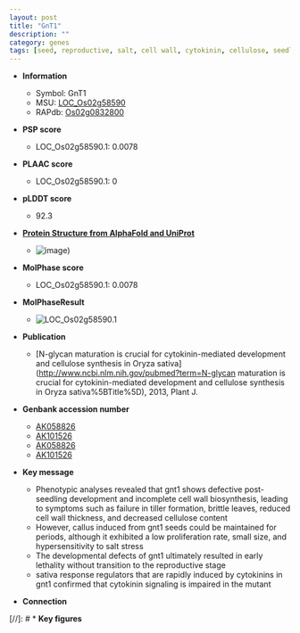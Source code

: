 ```yaml
---
layout: post
title: "GnT1"
description: ""
category: genes
tags: [seed, reproductive, salt, cell wall, cytokinin, cellulose, seedling, tiller, salt stress]
---
```


* **Information**  
    + Symbol: GnT1  
    + MSU: [LOC_Os02g58590](http://rice.plantbiology.msu.edu/cgi-bin/ORF_infopage.cgi?orf=LOC_Os02g58590)  
    + RAPdb: [Os02g0832800](http://rapdb.dna.affrc.go.jp/viewer/gbrowse_details/irgsp1?name=Os02g0832800)  

* **PSP score**  
    + LOC_Os02g58590.1: 0.0078 

* **PLAAC score**  
    + LOC_Os02g58590.1: 0 

* **pLDDT score**
    + 92.3

* **[Protein Structure from AlphaFold and UniProt](https://www.uniprot.org/uniprotkb/Q6K959/entry#structure)**
    + ![image](https://ricepsp.github.io/images/Q6/AF-Q6K959-F1.png))

* **MolPhase score**
    + LOC_Os02g58590.1: 0.0078

* **MolPhaseResult**
    + ![LOC_Os02g58590.1](https://ricepsp.github.io/pictures/LOC_Os02g/LOC_Os02g58590.1.png)

* **Publication**  
    + [N-glycan maturation is crucial for cytokinin-mediated development and cellulose synthesis in Oryza sativa](http://www.ncbi.nlm.nih.gov/pubmed?term=N-glycan maturation is crucial for cytokinin-mediated development and cellulose synthesis in Oryza sativa%5BTitle%5D), 2013, Plant J.

* **Genbank accession number**  
    + [AK058826](http://www.ncbi.nlm.nih.gov/nuccore/AK058826)
    + [AK101526](http://www.ncbi.nlm.nih.gov/nuccore/AK101526)
    + [AK058826](http://www.ncbi.nlm.nih.gov/nuccore/AK058826)
    + [AK101526](http://www.ncbi.nlm.nih.gov/nuccore/AK101526)

* **Key message**  
    + Phenotypic analyses revealed that gnt1 shows defective post-seedling development and incomplete cell wall biosynthesis, leading to symptoms such as failure in tiller formation, brittle leaves, reduced cell wall thickness, and decreased cellulose content
    + However, callus induced from gnt1 seeds could be maintained for periods, although it exhibited a low proliferation rate, small size, and hypersensitivity to salt stress
    + The developmental defects of gnt1 ultimately resulted in early lethality without transition to the reproductive stage
    + sativa response regulators that are rapidly induced by cytokinins in gnt1 confirmed that cytokinin signaling is impaired in the mutant

* **Connection**  

[//]: # * **Key figures**  


